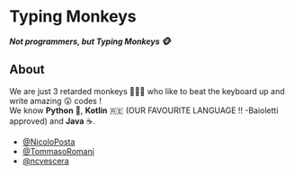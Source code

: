 # Typing Monkeys

**_Not programmers, but Typing Monkeys 🐵_**

## About

We are just 3 retarded monkeys 🐒🐒🐒 who like to beat the keyboard up and write amazing 😲 codes !<br>
We know **Python** 🐍, **Kotlin** 🇷🇪 (OUR FAVOURITE LANGUAGE !! -Baioletti approved) and **Java** ☕.

* [@NicoloPosta](https://github.com/NicoloPosta)
* [@TommasoRomani](https://github.com/TommasoRomani)
* [@ncvescera](https://github.com/ncvescera)

